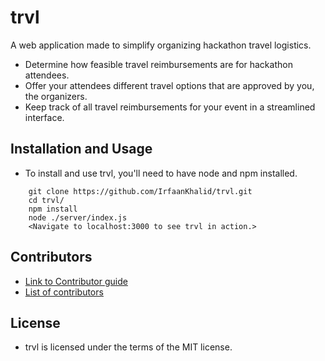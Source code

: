 # trvl

A web application made to simplify organizing hackathon travel logistics.
  * Determine how feasible travel reimbursements are for hackathon attendees.
  * Offer your attendees different travel options that are approved by you, the organizers.
  * Keep track of all travel reimbursements for your event in a streamlined interface.

## Installation and Usage
  * To install and use trvl, you'll need to have node and npm installed.

```
    git clone https://github.com/IrfaanKhalid/trvl.git
    cd trvl/
    npm install
    node ./server/index.js
    <Navigate to localhost:3000 to see trvl in action.>
```

## Contributors
* [Link to Contributor guide](https://github.com/IrfaanKhalid/trvl/blob/master/CONTRIBUTING.md)
* [List of contributors](https://github.com/IrfaanKhalid/trvl/blob/master/CONTRIBUTORS.md)

## License 
* trvl is licensed under the terms of the MIT license.